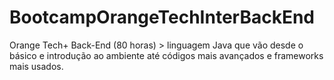 # BootcampOrangeTechInterBackEnd
Orange Tech+ Back-End (80 horas) > linguagem Java que vão desde o básico e introdução ao ambiente até códigos mais avançados e frameworks mais usados.
